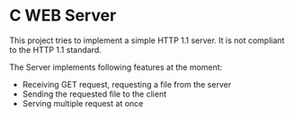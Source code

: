 # C WEB Server

This project tries to implement a simple HTTP 1.1 server. 
It is not compliant to the HTTP 1.1 standard.

The Server implements following features at the moment:

- Receiving GET request, requesting a file from the server
- Sending the requested file to the client
- Serving multiple request at once
